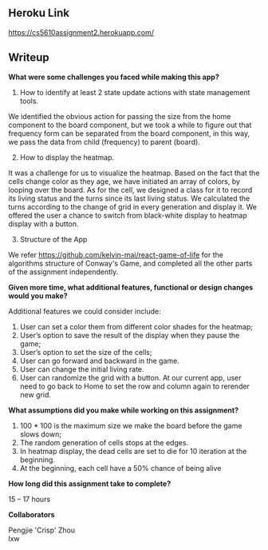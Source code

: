 

## Heroku Link

https://cs5610assignment2.herokuapp.com/



## Writeup

**What were some challenges you faced while making this app?**

1. How to identify at least 2 state update actions with state management tools. 

We identified the obvious action for passing the size from the home component to the board component, but we took a while to figure out that frequency form can be separated from the board component, in this way, we pass the data from child (frequency) to parent (board).

2. How to display the heatmap.

It was a challenge for us to visualize the heatmap. Based on the fact that the cells change color as they age, we have initiated an array of colors, by looping over the board. As for the cell, we designed a class for it to record its living status and the turns since its last living status. We calculated the turns according to the change of grid in every generation and display it. We offered the user a chance to switch from black-white display to heatmap display with a button.

3. Structure of the App
 
 We refer https://github.com/kelvin-mai/react-game-of-life for the algorithms structure of Conway's Game, and completed all the other parts of the assignment independently.
 

**Given more time, what additional features, functional or design changes would you make?**

Additional features we could consider include:

1. User can set a color them from different color shades for the heatmap;
2. User’s option to save the result of the display when they pause the game;
3. User’s option to set the size of the cells;
4. User can go forward and backward in the game.
5. User can change the initial living rate.
6. User can randomize the grid with a button. At our current app, user need to go back to Home to set the row and column again to rerender new grid.

 

**What assumptions did you make while working on this assignment?**

1.   100 * 100 is the maximum size we make the board before the game slows down;
2. The random generation of cells stops at the edges.
3. In heatmap display,  the dead cells are set to die for 10 iteration at the beginning.
4.   At the beginning, each cell have a 50% chance of being alive

 

**How long did this assignment take to complete?**

   15 – 17 hours
   
   
   
**Collaborators**  

  Pengjie 'Crisp' Zhou <br>
  lxw

